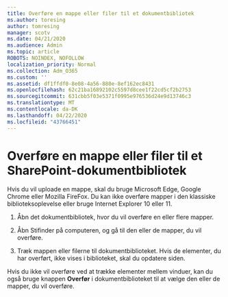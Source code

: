 ```yaml
---
title: Overføre en mappe eller filer til et dokumentbibliotek
ms.author: toresing
author: tomresing
manager: scotv
ms.date: 04/21/2020
ms.audience: Admin
ms.topic: article
ROBOTS: NOINDEX, NOFOLLOW
localization_priority: Normal
ms.collection: Adm_O365
ms.custom: ''
ms.assetid: df1ffdf0-8e08-4a56-880e-8ef162ec8431
ms.openlocfilehash: 62c21ba16892102c5597d8cee1f22cd5cf2b2753
ms.sourcegitcommit: 631cbb5f03e5371f0995e976536d24e9d13746c3
ms.translationtype: MT
ms.contentlocale: da-DK
ms.lasthandoff: 04/22/2020
ms.locfileid: "43766451"
---
```

# <a name="upload-a-folder-or-files-to-a-sharepoint-document-library"></a>Overføre en mappe eller filer til et SharePoint-dokumentbibliotek

Hvis du vil uploade en mappe, skal du bruge Microsoft Edge, Google Chrome eller Mozilla FireFox. Du kan ikke overføre mapper i den klassiske biblioteksoplevelse eller bruge Internet Explorer 10 eller 11.
  
1. Åbn det dokumentbibliotek, hvor du vil overføre en eller flere mapper.
    
2. Åbn Stifinder på computeren, og gå til den eller de mapper, du vil overføre.
    
3. Træk mappen eller filerne til dokumentbiblioteket. Hvis de elementer, du har overført, ikke vises i biblioteket, skal du opdatere siden. 
    
Hvis du ikke vil overføre ved at trække elementer mellem vinduer, kan du også bruge knappen **Overfør** i dokumentbiblioteket til at vælge den eller de mapper, du vil overføre. 
  

